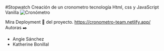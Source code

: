#Stopwatch
Creación de un cronometro tecnología Html, css y JavaScript Vanilla
![Cronómetro](https://i.ibb.co/Bs7Lb6t/cronometro.jpg)
 
Mira Deployment 🚀  del proyecto.
https://cronometro-team.netlify.app/
Autoras ✒️
<ul>
<li>Angie Sánchez 
<li>Katherine Bonillal 
 <ul>
